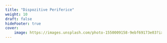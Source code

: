 ```yaml
---
title: "Dispozitive Periferice"
weight: 10
draft: false
hideFooter: true
cover: 
    image: https://images.unsplash.com/photo-1550009158-9ebf69173e03?ixlib=rb-4.0.3&ixid=MnwxMjA3fDB8MHxwaG90by1wYWdlfHx8fGVufDB8fHx8&auto=format&fit=crop&w=1501&q=80
---
```


